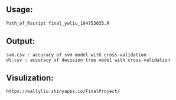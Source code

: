 ## Usage: <br>
	Path_of_Rscript final_ywliu_104753035.R
## Output: <br>
	svm.csv : accuracy of svm model with cross-validation
	dt.csv : accuracy of decision tree model with cross-validation
## Visulization:
	https://wallyliu.shinyapps.io/FinalProject/
